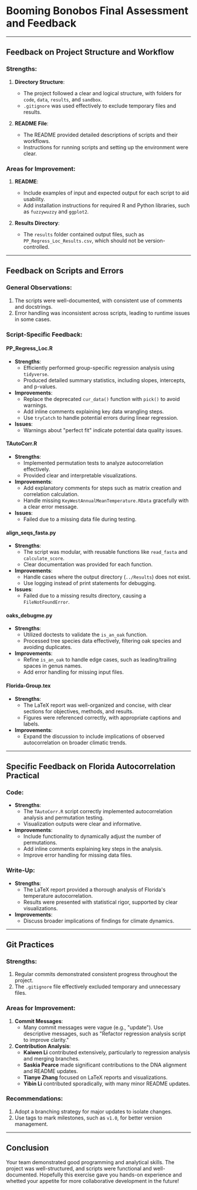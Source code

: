 
# Booming Bonobos Final Assessment and Feedback

---

## Feedback on Project Structure and Workflow

### Strengths:
1. **Directory Structure**:
   - The project followed a clear and logical structure, with folders for `code`, `data`, `results`, and `sandbox`.
   - `.gitignore` was used effectively to exclude temporary files and results.

2. **README File**:
   - The README provided detailed descriptions of scripts and their workflows.
   - Instructions for running scripts and setting up the environment were clear.

### Areas for Improvement:
1. **README**:
   - Include examples of input and expected output for each script to aid usability.
   - Add installation instructions for required R and Python libraries, such as `fuzzywuzzy` and `ggplot2`.

2. **Results Directory**:
   - The `results` folder contained output files, such as `PP_Regress_Loc_Results.csv`, which should not be version-controlled.

---

## Feedback on Scripts and Errors

### General Observations:
1. The scripts were well-documented, with consistent use of comments and docstrings.
2. Error handling was inconsistent across scripts, leading to runtime issues in some cases.

### Script-Specific Feedback:

#### **PP_Regress_Loc.R**
- **Strengths**:
  - Efficiently performed group-specific regression analysis using `tidyverse`.
  - Produced detailed summary statistics, including slopes, intercepts, and p-values.
- **Improvements**:
  - Replace the deprecated `cur_data()` function with `pick()` to avoid warnings.
  - Add inline comments explaining key data wrangling steps.
  - Use `tryCatch` to handle potential errors during linear regression.
- **Issues**:
  - Warnings about "perfect fit" indicate potential data quality issues.

#### **TAutoCorr.R**
- **Strengths**:
  - Implemented permutation tests to analyze autocorrelation effectively.
  - Provided clear and interpretable visualizations.
- **Improvements**:
  - Add explanatory comments for steps such as matrix creation and correlation calculation.
  - Handle missing `KeyWestAnnualMeanTemperature.RData` gracefully with a clear error message.
- **Issues**:
  - Failed due to a missing data file during testing.

#### **align_seqs_fasta.py**
- **Strengths**:
  - The script was modular, with reusable functions like `read_fasta` and `calculate_score`.
  - Clear documentation was provided for each function.
- **Improvements**:
  - Handle cases where the output directory (`../Results`) does not exist.
  - Use logging instead of print statements for debugging.
- **Issues**:
  - Failed due to a missing results directory, causing a `FileNotFoundError`.

#### **oaks_debugme.py**
- **Strengths**:
  - Utilized doctests to validate the `is_an_oak` function.
  - Processed tree species data effectively, filtering oak species and avoiding duplicates.
- **Improvements**:
  - Refine `is_an_oak` to handle edge cases, such as leading/trailing spaces in genus names.
  - Add error handling for missing input files.

#### **Florida-Group.tex**
- **Strengths**:
  - The LaTeX report was well-organized and concise, with clear sections for objectives, methods, and results.
  - Figures were referenced correctly, with appropriate captions and labels.
- **Improvements**:
  - Expand the discussion to include implications of observed autocorrelation on broader climatic trends.

---

## Specific Feedback on Florida Autocorrelation Practical

### Code:
- **Strengths**:
  - The `TAutoCorr.R` script correctly implemented autocorrelation analysis and permutation testing.
  - Visualization outputs were clear and informative.
- **Improvements**:
  - Include functionality to dynamically adjust the number of permutations.
  - Add inline comments explaining key steps in the analysis.
  - Improve error handling for missing data files.

### Write-Up:
- **Strengths**:
  - The LaTeX report provided a thorough analysis of Florida's temperature autocorrelation.
  - Results were presented with statistical rigor, supported by clear visualizations.
- **Improvements**:
  - Discuss broader implications of findings for climate dynamics.

---

## Git Practices

### Strengths:
1. Regular commits demonstrated consistent progress throughout the project.
2. The `.gitignore` file effectively excluded temporary and unnecessary files.

### Areas for Improvement:
1. **Commit Messages**:
   - Many commit messages were vague (e.g., "update"). Use descriptive messages, such as "Refactor regression analysis script to improve clarity."
2. **Contribution Analysis**:
   - **Kaiwen Li** contributed extensively, particularly to regression analysis and merging branches.
   - **Saskia Pearce** made significant contributions to the DNA alignment and README updates.
   - **Tianye Zhang** focused on LaTeX reports and visualizations.
   - **Yibin Li** contributed sporadically, with many minor README updates.

### Recommendations:
1. Adopt a branching strategy for major updates to isolate changes.
2. Use tags to mark milestones, such as `v1.0`, for better version management.

---

## Conclusion
Your team demonstrated good programming and analytical skills. The project was well-structured, and scripts were functional and well-documented. Hopefully this exercise gave you hands-on experience and whetted your appetite for more collaborative development in the future!